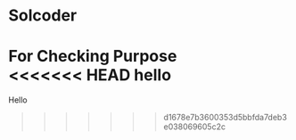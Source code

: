 # Solcoder
For Checking Purpose
<br>
<<<<<<< HEAD
hello
=======
Hello
>>>>>>> d1678e7b3600353d5bbfda7deb3e038069605c2c
